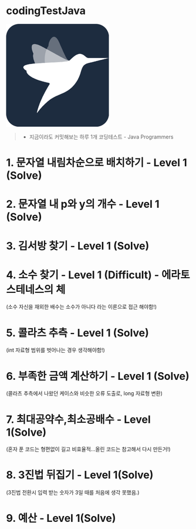 # codingTestJava
![img.png](img.png)
> * 지금이라도 커밋해보는 하루 1개 코딩테스트 - Java Programmers

# 1. 문자열 내림차순으로 배치하기 - Level 1 (Solve)
# 2. 문자열 내 p와 y의 개수 - Level 1 (Solve)
# 3. 김서방 찾기 - Level 1 (Solve)
# 4. 소수 찾기 - Level 1 (Difficult) - 에라토스테네스의 체
(소수 자신을 재외한 배수는 소수가 아니다 라는 이론으로 접근 해야함!)
# 5. 콜라츠 추측 - Level 1 (Solve) 
(int 자료형 범위를 벗어나는 경우 생각해야함!)
# 6. 부족한 금액 계산하기 - Level 1 (Solve)
(콜라츠 추측에서 나왔던 케이스와 비슷한 오류 도출로, long 자료형 변환)
# 7. 최대공약수,최소공배수 - Level 1(Solve)
(혼자 푼 코드는 형편없이 길고 비효율적...올린 코드는 참고해서 다시 만든거!)
# 8. 3진법 뒤집기 - Level 1(Solve)
(3진법 전환시 입력 받는 숫자가 3일 때를 처음에 생각 못했음.)
# 9. 예산 - Level 1(Solve)
